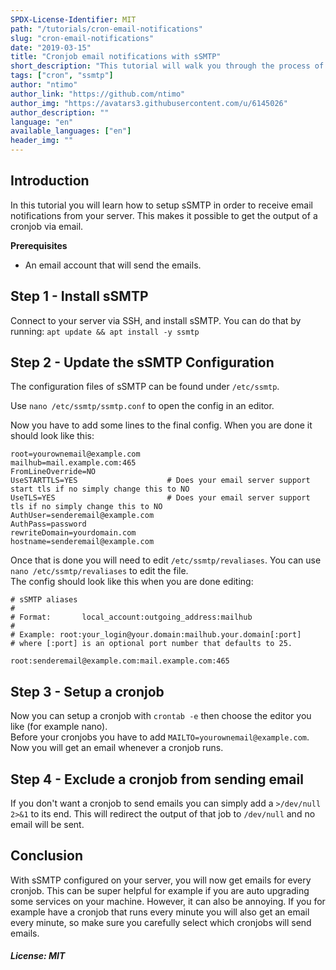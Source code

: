 ```yaml
---
SPDX-License-Identifier: MIT
path: "/tutorials/cron-email-notifications"
slug: "cron-email-notifications"
date: "2019-03-15"
title: "Cronjob email notifications with sSMTP"
short_description: "This tutorial will walk you through the process of setting up sSMTP to get cron email notifications."
tags: ["cron", "ssmtp"]
author: "ntimo"
author_link: "https://github.com/ntimo"
author_img: "https://avatars3.githubusercontent.com/u/6145026"
author_description: ""
language: "en"
available_languages: ["en"]
header_img: ""
---
```



## Introduction

In this tutorial you will learn how to setup sSMTP in order to receive email notifications from your server. This makes it possible to get the output of a cronjob via email.  

**Prerequisites**

* An email account that will send the emails.

## Step 1 - Install sSMTP

Connect to your server via SSH, and install sSMTP. You can do that by running:
`apt update && apt install -y ssmtp`

## Step 2 - Update the sSMTP Configuration

The configuration files of sSMTP can be found under `/etc/ssmtp`.

Use `nano /etc/ssmtp/ssmtp.conf` to open the config in an editor.

Now you have to add some lines to the final config. When you are done it should look like this:  

```
root=yourownemail@example.com
mailhub=mail.example.com:465
FromLineOverride=NO
UseSTARTTLS=YES                    # Does your email server support start tls if no simply change this to NO
UseTLS=YES                         # Does your email server support tls if no simply change this to NO
AuthUser=senderemail@example.com
AuthPass=password
rewriteDomain=yourdomain.com
hostname=senderemail@example.com
```

Once that is done you will need to edit `/etc/ssmtp/revaliases`. You can use `nano /etc/ssmtp/revaliases` to edit the file.  
The config should look like this when you are done editing:

```
# sSMTP aliases
#
# Format:       local_account:outgoing_address:mailhub
#
# Example: root:your_login@your.domain:mailhub.your.domain[:port]
# where [:port] is an optional port number that defaults to 25.

root:senderemail@example.com:mail.example.com:465
```

## Step 3 - Setup a cronjob

Now you can setup a cronjob with `crontab -e` then choose the editor you like (for example nano).  
Before your cronjobs you have to add `MAILTO=yourownemail@example.com`.
Now you will get an email whenever a cronjob runs.

## Step 4 - Exclude a cronjob from sending email

If you don't want a cronjob to send emails you can simply add a `>/dev/null 2>&1` to its end. This will redirect the output of that job to `/dev/null` and no email will be sent.

## Conclusion

With sSMTP configured on your server, you will now get emails for every cronjob. This can be super helpful for example if you are auto upgrading some services on your machine. However, it can also be annoying. If you for example have a cronjob that runs every minute you will also get an email every minute, so make sure you carefully select which cronjobs will send emails.

##### License: MIT

<!---

Contributors's Certificate of Origin

By making a contribution to this project, I certify that:

(a) The contribution was created in whole or in part by me and I have
    the right to submit it under the license indicated in the file; or

(b) The contribution is based upon previous work that, to the best of my
    knowledge, is covered under an appropriate license and I have the
    right under that license to submit that work with modifications,
    whether created in whole or in part by me, under the same license
    (unless I am permitted to submit under a different license), as
    indicated in the file; or

(c) The contribution was provided directly to me by some other person
    who certified (a), (b) or (c) and I have not modified it.

(d) I understand and agree that this project and the contribution are
    public and that a record of the contribution (including all personal
    information I submit with it, including my sign-off) is maintained
    indefinitely and may be redistributed consistent with this project
    or the license(s) involved.

Signed-off-by: 0mfhniozkb9s4q7e6ap8yvlt@nowitzki.me

-->
